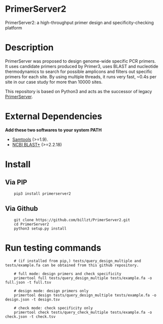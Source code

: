 # PrimerServer2
PrimerServer2: a high-throughput primer design and specificity-checking platform

# Description
PrimerServer was proposed to design genome-wide specific PCR primers. It uses candidate primers produced by Primer3, uses BLAST and nucleotide thermodynamics to search for possible amplicons and filters out specific primers for each site. By using multiple threads, it runs very fast, ~0.4s per site in our case study for more than 10000 sites.

This repository is based on Python3 and acts as the successor of legacy [PrimerServer](https://github.com/billzt/PrimerServer).

# External Dependencies
**Add these two softwares to your system PATH**
* [Samtools](https://www.htslib.org/) (>=1.9).
* [NCBI BLAST+](https://blast.ncbi.nlm.nih.gov/Blast.cgi) (>=2.2.18)

# Install
## Via PIP
```
    pip3 install primerserver2
```

## Via Github
```
    git clone https://github.com/billzt/PrimerServer2.git
    cd PrimerServer2
    python3 setup.py install
```

# Run testing commands
```
    # (if installed from pip,) tests/query_design_multiple and tests/example.fa can be obtained from this github repository.

    # full mode: design primers and check specificity
    primertool full tests/query_design_multiple tests/example.fa -o full.json -t full.tsv

    # design mode: design primers only
    primertool design tests/query_design_multiple tests/example.fa -o design.json -t design.tsv

    # check mode: check specificity only
    primertool check tests/query_check_multiple tests/example.fa -o check.json -t check.tsv

```
